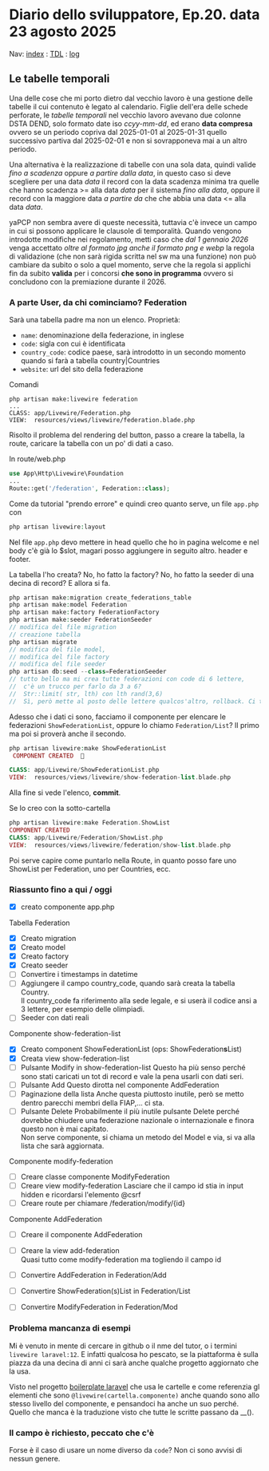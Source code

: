 # Diario dello sviluppatore, Ep.20. data 23 agosto 2025

Nav: [index](../index.md) : [TDL](../TDL.md) : [log](../../storage/logs/laravel.log)

## Le tabelle temporali

Una delle cose che mi porto dietro dal vecchio lavoro è una gestione
delle tabelle il cui contenuto è legato al calendario. Figlie dell'era
delle schede perforate, le *tabelle temporali* nel vecchio lavoro avevano
due colonne DSTA DEND, solo formato date iso *ccyy-mm-dd*, ed erano
**data compresa** ovvero se un periodo copriva dal 2025-01-01 al 2025-01-31
quello successivo partiva dal 2025-02-01 e non si sovrapponeva
mai a un altro periodo.

Una alternativa è la realizzazione di tabelle con una sola data,
quindi valide *fino a scadenza* oppure *a partire dalla data*, in questo caso
si deve scegliere per una data *data* il record con la data scadenza
minima tra quelle che hanno scadenza >= alla data *data* per il sistema
*fino alla data*, oppure il record con la maggiore data *a partire da*
che che abbia una data <= alla data *data*.

yaPCP non sembra avere di queste necessità, tuttavia
c'è invece un campo in cui si possono applicare le clausole
di temporalità. Quando vengono introdotte modifiche nei regolamento,
metti caso che *dal 1 gennaio 2026* venga accettato *oltre al formato jpg
anche il formato png e webp* la regola di validazione (che non sarà rigida scritta nel sw ma una funzione) non può cambiare da subito o
solo a quel momento, serve che la regola si applichi fin da subito
**valida** per i concorsi **che sono in programma** ovvero si concludono
con la premiazione durante il 2026.

### A parte User, da chi cominciamo? Federation

Sarà una tabella padre ma non un elenco. Proprietà:

- `name`: denominazione della federazione, in inglese
- `code`: sigla con cui è identificata
- `country_code`: codice paese,
  sarà introdotto in un secondo momento quando si farà
  a tabella country|Countries
- `website`: url del sito della federazione

Comandi

```text
php artisan make:livewire federation
...
CLASS: app/Livewire/Federation.php
VIEW:  resources/views/livewire/federation.blade.php
```

Risolto il problema del rendering del button,
passo a creare la tabella, la route, caricare la
tabella con un po' di dati a caso.

In route/web.php

```php
use App\Http\Livewire\Foundation 
...
Route::get('/federation', Federation::class);
```

Come da tutorial "prendo errore" e quindi creo quanto serve, un file `app.php` con

```php
php artisan livewire:layout
```

Nel file `app.php` devo mettere in head quello che ho in pagina welcome e nel body c'è già lo $slot, magari posso aggiungere in seguito altro. header e footer.

La tabella l'ho creata? No, ho fatto la factory? No, ho fatto la seeder di una decina di record? E allora si fa.

```php
php artisan make:migration create_federations_table
php artisan make:model Federation
php artisan make:factory FederationFactory
php artisan make:seeder FederationSeeder
// modifica del file migration
// creazione tabella
php artisan migrate
// modifica del file model, 
// modifica del file factory
// modifica del file seeder
php artisan db:seed --class=FederationSeeder
// tutto bello ma mi crea tutte federazioni con code di 6 lettere, 
//  c'è un trucco per farlo da 3 a 6? 
//  Str::limit( str, lth) con lth rand(3,6) 
//  Sì, però mette al posto delle lettere qualcos'altro, rollback. Ci teniamo le 6.
```

Adesso che i dati ci sono, facciamo il componente per
elencare le federazioni `ShowFederationList`, oppure lo chiamo
`Federation/List`? Il primo ma poi si proverà anche il secondo.

```php
php artisan livewire:make ShowFederationList
 COMPONENT CREATED  🤙

CLASS: app/Livewire/ShowFederationList.php
VIEW:  resources/views/livewire/show-federation-list.blade.php
```

Alla fine si vede l'elenco, **commit**.

Se lo creo con la sotto-cartella

```php
php artisan livewire:make Federation.ShowList
COMPONENT CREATED 
CLASS: app/Livewire/Federation/ShowList.php
VIEW:  resources/views/livewire/federation/show-list.blade.php
```

Poi serve capire come puntarlo nella Route, in quanto posso fare
uno ShowList per Federation, uno per Countries, ecc.

### Riassunto fino a qui / oggi

- [x] creato componente app.php

Tabella Federation

- [x] Creato migration
- [x] Creato model
- [x] Creato factory
- [x] Creato seeder
- [ ] Convertire i timestamps in datetime
- [ ] Aggiungere il campo country_code, quando sarà creata la tabella Country.  
Il country_code fa riferimento alla sede legale,
e si userà il codice ansi a 3 lettere, per esempio delle olimpiadi.
- [ ] Seeder con dati reali

Componente show-federation-list

- [x] Creato component ShowFederationList (ops: ShowFederation**s**List)
- [x] Creata view show-federation-list
- [ ] Pulsante Modify in show-federation-list
  Questo ha più senso perché sono stati caricati
  un tot di record e vale la pena usarli con dati seri.
- [ ] Pulsante Add
  Questo dirotta nel componente AddFederation
- [ ] Paginazione della lista
  Anche questa piuttosto inutile, però se
  metto dentro parecchi membri della FIAP,... ci sta.
- [ ] Pulsante Delete
  Probabilmente il più inutile pulsante Delete perché
  dovrebbe chiudere una federazione nazionale o internazionale
  e finora questo non è mai capitato.  
  Non serve componente, si chiama un metodo del Model e via,
  si va alla lista che sarà aggiornata.

Componente modify-federation

- [ ] Creare classe componente ModifyFederation
- [ ] Creare view modify-federation
  Lasciare che il campo id stia in input hidden
  e ricordarsi l'elemento @csrf
- [ ] Creare route per chiamare /federation/modify/{id}

Componente AddFederation

- [ ] Creare il componente AddFederation
- [ ] Creare la view add-federation  
  Quasi tutto come modify-federation ma togliendo il campo id

- [ ] Convertire AddFederation in Federation/Add  
- [ ] Convertire ShowFederation(s)List in Federation/List  
- [ ] Convertire ModifyFederation in Federation/Mod

### Problema mancanza di esempi

Mi è venuto in mente di cercare in github o il nme del tutor,
o i termini `livewire laravel:12`. E infatti qualcosa ho pescato,
se la piattaforma è sulla piazza da una decina di anni
ci sarà anche qualche progetto aggiornato che la usa.

Visto nel progetto [boilerplate laravel](https://github.com/liberusoftware/boilerplate-laravel)
che usa le cartelle e come referenzia gl elementi che sono
`@livewire(cartella.componente)` anche quando sono allo stesso
livello del componente, e pensandoci ha anche un suo perché.
Quello che manca è la traduzione visto che tutte le 
scritte passano da __().

### Il campo è richiesto, peccato che c'è

Forse è il caso di usare un nome diverso da `code`? Non ci sono avvisi di nessun genere.
